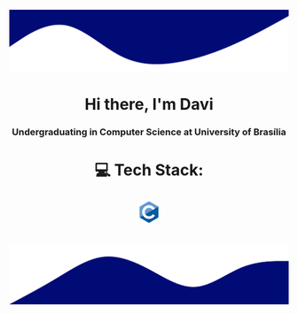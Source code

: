 ![alt text](./top.svg)
<h1 align="center">Hi there, I'm Davi</h1>
<h3 align="center">Undergraduating in Computer Science at University of Brasília</h3>


<h1 align="center"> 💻 Tech Stack:
<p align="center"> <a href="https://www.cprogramming.com/" target="_blank" rel="noreferrer"> <img src="https://raw.githubusercontent.com/devicons/devicon/master/icons/c/c-original.svg" alt="c" width="40" height="40"/> 

  ![alt text](./bottom.svg)
